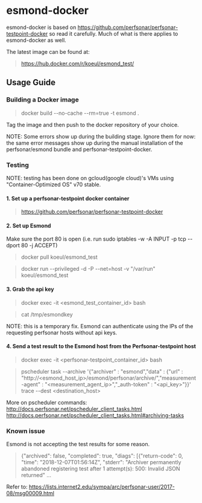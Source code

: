 # esmond-docker
esmond-docker is based on https://github.com/perfsonar/perfsonar-testpoint-docker so read it carefully. Much of what is there applies to esmond-docker as well.

The latest image can be found at:
> https://hub.docker.com/r/koeul/esmond_test/

## Usage Guide

### Building a Docker image
> docker build --no-cache --rm=true -t esmond .

Tag the image and then push to the docker repository of your choice.

NOTE: Some errors show up during the building stage. Ignore them for now: the same error messages show up during the manual installation of the perfsonar/esmond bundle and perfsonar-testpoint-docker.


### Testing
NOTE: testing has been done on gcloud(google cloud)'s VMs using "Container-Optimized OS" v70 stable.

#### 1. Set up a perfsonar-testpoint docker container
> https://github.com/perfsonar/perfsonar-testpoint-docker

#### 2. Set up Esmond
Make sure the port 80 is open (i.e. run sudo iptables -w -A INPUT -p tcp --dport 80 -j ACCEPT)
> docker pull koeul/esmond_test

> docker run --privileged -d -P --net=host -v "/var/run" koeul/esmond_test

#### 3. Grab the api key
> docker exec -it <esmond_test_container_id> bash

> cat /tmp/esmondkey

NOTE: this is a temporary fix. Esmond can authenticate using the IPs of the requesting perfsonar hosts without api keys.

#### 4. Send a test result to the Esmond host from the Perfsonar-testpoint host
> docker exec -it <perfsonar-testpoint_container_id> bash

> pscheduler task --archive '{"archiver" : "esmond","data" : {"url" : "http://<esmond_host_ip>/esmond/perfsonar/archive/","measurement-agent" : "<measurement_agent_ip>","_auth-token" : "<api_key>"}}' trace --dest <destination_host>

More on pscheduler commands:
http://docs.perfsonar.net/pscheduler_client_tasks.html
http://docs.perfsonar.net/pscheduler_client_tasks.html#archiving-tasks


### Known issue
Esmond is not accepting the test results for some reason.
> {"archived": false, "completed": true, "diags": [{"return-code": 0, "time": "2018-12-07T01:56:14Z", "stderr": "Archiver permanently abandoned registering test after 1 attempt(s): 500: Invalid JSON returned" ...

Refer to:
https://lists.internet2.edu/sympa/arc/perfsonar-user/2017-08/msg00009.html
